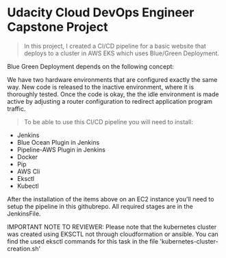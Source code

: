 # Udacity Cloud DevOps Engineer Capstone Project

> In this project, I created a CI/CD pipeline for a basic website that deploys to a cluster in AWS EKS which uses Blue/Green Deployment.

Blue Green Deployment depends on the following concept:

We have two hardware environments that are configured exactly the same way. New code is released to the inactive environment, where it is thoroughly tested. Once the code is okay, the the idle environment is made active by adjusting a router configuration to redirect application program traffic.


> To be able to use this CI/CD pipeline you will need to install:

* Jenkins
* Blue Ocean Plugin in Jenkins
* Pipeline-AWS Plugin in Jenkins
* Docker
* Pip
* AWS Cli
* Eksctl
* Kubectl

After the installation of the items above on an EC2 instance you'll need to setup the pipeline in this githubrepo. All required stages are in the JenkinsFile.

IMPORTANT NOTE TO REVIEWER: 
Please note that the kubernetes cluster was created using EKSCTL not through cloudformation or ansible.
You can find the used eksctl commands for this task in the file 'kubernetes-cluster-creation.sh'

